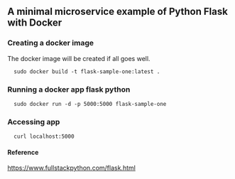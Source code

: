 ## A minimal microservice example of Python Flask with Docker 

### Creating a docker image
The docker image will be created if all goes well.

```
  sudo docker build -t flask-sample-one:latest .
```

### Running a docker app flask python 
```
  sudo docker run -d -p 5000:5000 flask-sample-one
```

### Accessing app
```
  curl localhost:5000
```

#### Reference
https://www.fullstackpython.com/flask.html
